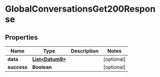 

# GlobalConversationsGet200Response


## Properties

Name | Type | Description | Notes
------------ | ------------- | ------------- | -------------
**data** | [**List&lt;Datum9&gt;**](Datum9.md) |  |  [optional]
**success** | **Boolean** |  |  [optional]



